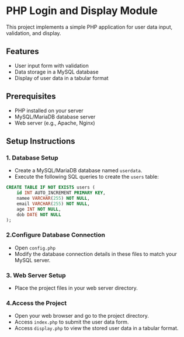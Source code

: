 # PHP Login and Display Module

This project implements a simple PHP application for user data input, validation, and display.

## Features
- User input form with validation
- Data storage in a MySQL database
- Display of user data in a tabular format

## Prerequisites
- PHP installed on your server
- MySQL/MariaDB database server
- Web server (e.g., Apache, Nginx)

## Setup Instructions

### 1. Database Setup
- Create a MySQL/MariaDB database named `userdata`.
- Execute the following SQL queries to create the `users` table:

```sql
CREATE TABLE IF NOT EXISTS users (
    id INT AUTO_INCREMENT PRIMARY KEY,
    namee VARCHAR(255) NOT NULL,
    email VARCHAR(255) NOT NULL,
    age INT NOT NULL,
    dob DATE NOT NULL
);
```
### 2.Configure Database Connection
- Open `config.php`
- Modify the database connection details in these files to match your MySQL server.

### 3. Web Server Setup
- Place the project files in your web server directory.

### 4.Access the Project
- Open your web browser and go to the project directory.
- Access `index.php` to submit the user data form.
- Access `display.php` to view the stored user data in a tabular format.

